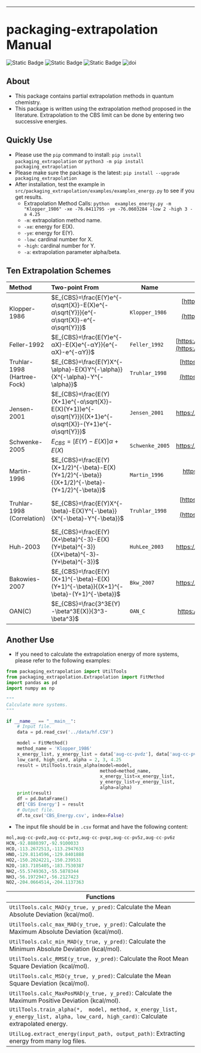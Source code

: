 --------------------------------------------------------------------------------
<span style="font-size:larger;">packaging-extrapolation Manual</span>
========
![Static Badge](https://img.shields.io/badge/Extrapolation_method-blue)
![Static Badge](https://img.shields.io/badge/Quantum_Chemistry-red)
![Static Badge](https://img.shields.io/badge/Basis_set-green)
![doi](https://img.shields.io/badge/Chemical_energy-yellow)

## About

* This package contains partial extrapolation methods in quantum chemistry.
* This package is written using the extrapolation method proposed in the literature. Extrapolation to the CBS limit can be done by entering two successive energies.

## Quickly Use

* Please use the `pip` command to install: `pip install packaging_extrapolation` or `python3 -m pip install packaging_extrapolation`
* Please make sure the package is the latest: `pip install --upgrade packaging_extrapolation`
* After installation, test the example in `src/packaging_extrapolation/examples/examples_energy.py` to see if you get results.
  * Extrapolation Method Calls: `python  examples_energy.py -m "Klopper_1986" -xe -76.0411795 -ye -76.0603284 -low 2 -high 3 -a 4.25`
  * `-m`: extrapolation method name.
  * `-xe`: energy for E(X).
  * `-ye`: energy for E(Y).
  * `-low`: cardinal number for X.
  * `-high`: cardinal number for Y.
  * `-a`: extrapolation parameter alpha/beta.

## Ten Extrapolation Schemes

| Method                      | Two-point From                                               | Name            |                          Reference                           |
| :-------------------------- | :----------------------------------------------------------- | --------------- | :----------------------------------------------------------: |
| Klopper-1986                | $E_{CBS}=\frac{E(Y)e^{-α\sqrt{X}}-E(X)e^{-α\sqrt{Y}}}{e^{-α\sqrt{X}}-e^{-α\sqrt{Y}}}$ | `Klopper_1986`  | [https://doi.org/10.1016/0166-1280(86)80068-9](https://doi.org/10.1016/0166-1280(86)80068-9) |
| Feller-1992                 | $E_{CBS}=\frac{E(Y)e^{-αX}-E(X)e^{-αY}}{e^{-αX}-e^{-αY}}$    | `Feller_1992`   | [https://doi.org/10.1063/1.462652](https://doi.org/10.1063/1.462652) |
| Truhlar-1998 (Hartree-Fock) | $E_{CBS}=\frac{E(Y)X^{-\alpha}-E(X)Y^{-\alpha}}{X^{-\alpha}-Y^{-\alpha}}$ | `Truhlar_1998`  | [https://doi.org/10.1016/S0009-2614(98)00866-5](https://doi.org/10.1016/S0009-2614(98)00866-5) |
| Jensen-2001                 | $E_{CBS}=\frac{E(Y)(X+1)e^{-α\sqrt{X}}-E(X)(Y+1))e^{-α\sqrt{Y}}}{(X+1)e^{-α\sqrt{X}}-(Y+1)e^{-α\sqrt{Y}}}$ | `Jensen_2001`   |              https://doi.org/10.1063/1.1413524               |
| Schwenke-2005               | $E_{CBS}=[E(Y)-E(X)]\alpha+E(X)$                             | `Schwenke_2005` |              https://doi.org/10.1063/1.1824880               |
| Martin-1996                 | $E_{CBS}=\frac{E(Y)(X+1/2)^{-\beta}-E(X)(Y+1/2)^{-\beta}}{(X+1/2)^{-\beta}-(Y+1/2)^{-\beta}}$ | `Martin_1996`   |         https://doi.org/10.1016/0009-2614(96)00898-6         |
| Truhlar-1998 (Correlation)  | $E_{CBS}=\frac{E(Y)X^{-\beta}-E(X)Y^{-\beta}}{X^{-\beta}-Y^{-\beta}}$ | `Truhlar_1998`  | [https://doi.org/10.1016/S0009-2614(98)00866-5](https://doi.org/10.1016/S0009-2614(98)00866-5) |
| Huh-2003                    | $E_{CBS}=\frac{E(Y)(X+\beta)^{-3}-E(X)(Y+\beta)^{-3}}{(X+\beta)^{-3}-(Y+\beta)^{-3}}$ | `HuhLee_2003`   |              https://doi.org/10.1063/1.1534091               |
| Bakowies-2007               | $E_{CBS}=\frac{E(Y)(X+1)^{-\beta}-E(X)(Y+1)^{-\beta}}{(X+1)^{-\beta}-(Y+1)^{-\beta}}$ | `Bkw_2007`      |              https://doi.org/10.1063/1.2749516               |
| OAN(C)                      | $E_{CBS}=\frac{3^3E(Y)-\beta^3E(X)}{3^3-\beta^3}$            | `OAN_C`         |              https://doi.org/10.1002/jcc.23896               |



## Another Use

* If you need to calculate the extrapolation energy of more systems, please refer to the following examples:

```python
from packaging_extrapolation import UtilTools
from packaging_extrapolation.Extrapolation import FitMethod
import pandas as pd
import numpy as np

"""
Calculate more systems.
"""

if __name__ == "__main__":
    # Input file.
    data = pd.read_csv('../data/hf.CSV')

    model = FitMethod()
    method_name = 'Klopper_1986'
    x_energy_list, y_energy_list = data['aug-cc-pvdz'], data['aug-cc-pvtz']
    low_card, high_card, alpha = 2, 3, 4.25
    result = UtilTools.train_alpha(model=model,
                                   method=method_name,
                                   x_energy_list=x_energy_list,
                                   y_energy_list=y_energy_list,
                                   alpha=alpha)
    print(result)
    df = pd.DataFrame()
    df['CBS Energy'] = result
    # Output file.
    df.to_csv('CBS_Energy.csv', index=False)
```

* The input file should be in `.csv` format and have the following content:

```python
mol,aug-cc-pvdz,aug-cc-pvtz,aug-cc-pvqz,aug-cc-pv5z,aug-cc-pv6z
HCN,-92.8880397,-92.9100033
HCO,-113.2672513,-113.2947633
HNO,-129.8114596,-129.8401888
HO2,-150.2024221,-150.239531
N2O,-183.7105405,-183.7530387
NH2,-55.5749363,-55.5878344
NH3,-56.1972947,-56.2127423
NO2,-204.0664514,-204.1137363
```



| Functions                                                    |
| ------------------------------------------------------------ |
| `UtilTools.calc_MAD(y_true, y_pred)`: Calculate the Mean Absolute Deviation (kcal/mol). |
| `UtilTools.calc_max_MAD(y_true, y_pred)`: Calculate the Maximum Absolute Deviation (kcal/mol). |
| `UtilTools.calc_min_MAD(y_true, y_pred)`: Calculate the Minimum Absolute Deviation (kcal/mol). |
| `UtilTools.calc_RMSE(y_true, y_pred)`: Calculate the Root Mean Square Deviation (kcal/mol). |
| `UtilTools.calc_MSD(y_true, y_pred)`: Calculate the Mean Square Deviation (kcal/mol). |
| `UtilTools.calc_MaxPosMAD(y_true, y_pred)`: Calculate the Maximum Positive Deviation (kcal/mol). |
| `UtilTools.train_alpha(*,  model, method, x_energy_list, y_energy_list, alpha, low_card, high_card)`: Calculate extrapolated energy. |
| `UtilLog.extract_energy(input_path, output_path)`: Extracting energy from many log files. |



